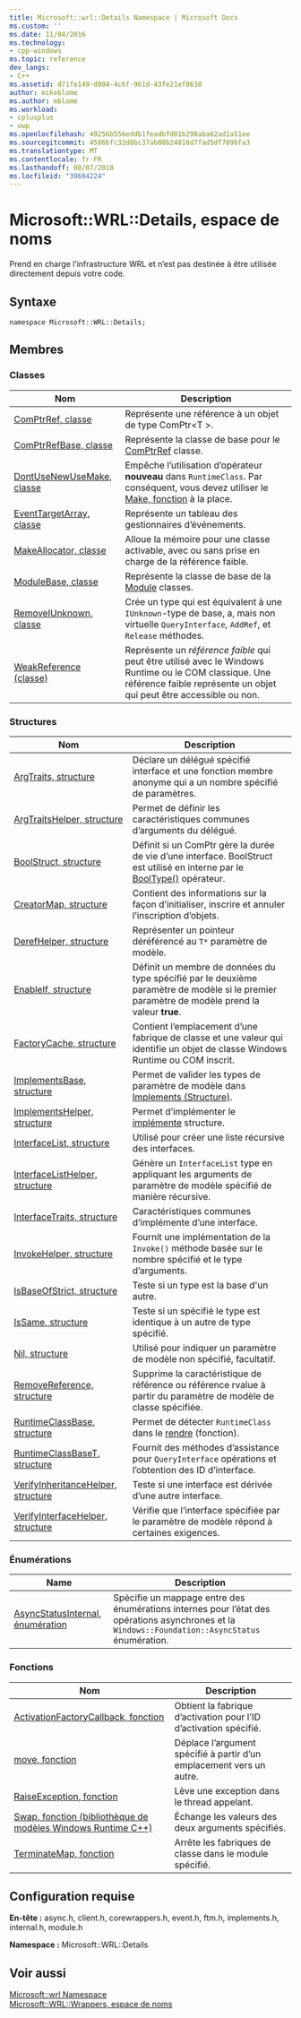```yaml
---
title: Microsoft::wrl::Details Namespace | Microsoft Docs
ms.custom: ''
ms.date: 11/04/2016
ms.technology:
- cpp-windows
ms.topic: reference
dev_langs:
- C++
ms.assetid: d71fe149-d804-4c6f-961d-43fe21ef8630
author: mikeblome
ms.author: mblome
ms.workload:
- cplusplus
- uwp
ms.openlocfilehash: 49256b556eddb1feadbfd01b298aba62ad1a51ee
ms.sourcegitcommit: 4586bfc32d8bc37ab08b24816d7fad5df709bfa3
ms.translationtype: MT
ms.contentlocale: fr-FR
ms.lasthandoff: 08/07/2018
ms.locfileid: "39604224"
---
```

# <a name="microsoftwrldetails-namespace"></a>Microsoft::WRL::Details, espace de noms
Prend en charge l’infrastructure WRL et n’est pas destinée à être utilisée directement depuis votre code.  
  
## <a name="syntax"></a>Syntaxe  
  
```  
namespace Microsoft::WRL::Details;  
```  
  
## <a name="members"></a>Membres  
  
### <a name="classes"></a>Classes  
  
|Nom|Description|  
|----------|-----------------|  
|[ComPtrRef, classe](../windows/comptrref-class.md)|Représente une référence à un objet de type ComPtr\<T >.|  
|[ComPtrRefBase, classe](../windows/comptrrefbase-class.md)|Représente la classe de base pour le [ComPtrRef](../windows/comptrref-class.md) classe.|  
|[DontUseNewUseMake, classe](../windows/dontusenewusemake-class.md)|Empêche l’utilisation d’opérateur **nouveau** dans `RuntimeClass`. Par conséquent, vous devez utiliser le [Make, fonction](../windows/make-function.md) à la place.|  
|[EventTargetArray, classe](../windows/eventtargetarray-class.md)|Représente un tableau des gestionnaires d’événements.|  
|[MakeAllocator, classe](../windows/makeallocator-class.md)|Alloue la mémoire pour une classe activable, avec ou sans prise en charge de la référence faible.|  
|[ModuleBase, classe](../windows/modulebase-class.md)|Représente la classe de base de la [Module](../windows/module-class.md) classes.|  
|[RemoveIUnknown, classe](../windows/removeiunknown-class.md)|Crée un type qui est équivalent à une `IUnknown`-type de base, a, mais non virtuelle `QueryInterface`, `AddRef`, et `Release` méthodes.|  
|[WeakReference (classe)](../windows/weakreference-class1.md)|Représente un *référence faible* qui peut être utilisé avec le Windows Runtime ou le COM classique. Une référence faible représente un objet qui peut être accessible ou non.|  
  
### <a name="structures"></a>Structures  
  
|Nom|Description|  
|----------|-----------------|  
|[ArgTraits, structure](../windows/argtraits-structure.md)|Déclare un délégué spécifié interface et une fonction membre anonyme qui a un nombre spécifié de paramètres.|  
|[ArgTraitsHelper, structure](../windows/argtraitshelper-structure.md)|Permet de définir les caractéristiques communes d’arguments du délégué.|  
|[BoolStruct, structure](../windows/boolstruct-structure.md)|Définit si un ComPtr gère la durée de vie d’une interface. BoolStruct est utilisé en interne par le [BoolType()](../windows/comptr-operator-microsoft-wrl-details-booltype-operator.md) opérateur.|  
|[CreatorMap, structure](../windows/creatormap-structure.md)|Contient des informations sur la façon d’initialiser, inscrire et annuler l’inscription d’objets.|  
|[DerefHelper, structure](../windows/derefhelper-structure.md)|Représenter un pointeur déréférencé au `T*` paramètre de modèle.|  
|[EnableIf, structure](../windows/enableif-structure.md)|Définit un membre de données du type spécifié par le deuxième paramètre de modèle si le premier paramètre de modèle prend la valeur **true**.|  
|[FactoryCache, structure](../windows/factorycache-structure.md)|Contient l’emplacement d’une fabrique de classe et une valeur qui identifie un objet de classe Windows Runtime ou COM inscrit.|  
|[ImplementsBase, structure](../windows/implementsbase-structure.md)|Permet de valider les types de paramètre de modèle dans [Implements (Structure)](../windows/implements-structure.md).|  
|[ImplementsHelper, structure](../windows/implementshelper-structure.md)|Permet d’implémenter le [implémente](../windows/implements-structure.md) structure.|  
|[InterfaceList, structure](../windows/interfacelist-structure.md)|Utilisé pour créer une liste récursive des interfaces.|  
|[InterfaceListHelper, structure](../windows/interfacelisthelper-structure.md)|Génère un `InterfaceList` type en appliquant les arguments de paramètre de modèle spécifié de manière récursive.|  
|[InterfaceTraits, structure](../windows/interfacetraits-structure.md)|Caractéristiques communes d’implémente d’une interface.|  
|[InvokeHelper, structure](../windows/invokehelper-structure.md)|Fournit une implémentation de la `Invoke()` méthode basée sur le nombre spécifié et le type d’arguments.|  
|[IsBaseOfStrict, structure](../windows/isbaseofstrict-structure.md)|Teste si un type est la base d'un autre.|  
|[IsSame, structure](../windows/issame-structure.md)|Teste si un spécifié le type est identique à un autre de type spécifié.|  
|[Nil, structure](../windows/nil-structure.md)|Utilisé pour indiquer un paramètre de modèle non spécifié, facultatif.|  
|[RemoveReference, structure](../windows/removereference-structure.md)|Supprime la caractéristique de référence ou référence rvalue à partir du paramètre de modèle de classe spécifiée.|  
|[RuntimeClassBase, structure](../windows/runtimeclassbase-structure.md)|Permet de détecter `RuntimeClass` dans le [rendre](../windows/make-function.md) (fonction).|  
|[RuntimeClassBaseT, structure](../windows/runtimeclassbaset-structure.md)|Fournit des méthodes d’assistance pour `QueryInterface` opérations et l’obtention des ID d’interface.|  
|[VerifyInheritanceHelper, structure](../windows/verifyinheritancehelper-structure.md)|Teste si une interface est dérivée d’une autre interface.|  
|[VerifyInterfaceHelper, structure](../windows/verifyinterfacehelper-structure.md)|Vérifie que l’interface spécifiée par le paramètre de modèle répond à certaines exigences.|  
  
### <a name="enumerations"></a>Énumérations  
  
|Name|Description|  
|----------|-----------------|  
|[AsyncStatusInternal, énumération](../windows/asyncstatusinternal-enumeration.md)|Spécifie un mappage entre des énumérations internes pour l’état des opérations asynchrones et la `Windows::Foundation::AsyncStatus` énumération.|  
  
### <a name="functions"></a>Fonctions  
  
|Nom|Description|  
|----------|-----------------|  
|[ActivationFactoryCallback, fonction](../windows/activationfactorycallback-function.md)|Obtient la fabrique d’activation pour l’ID d’activation spécifié.|  
|[move, fonction](../windows/move-function.md)|Déplace l’argument spécifié à partir d’un emplacement vers un autre.|  
|[RaiseException, fonction](../windows/raiseexception-function.md)|Lève une exception dans le thread appelant.|  
|[Swap, fonction (bibliothèque de modèles Windows Runtime C++)](../windows/swap-function-windows-runtime-cpp-template-library.md)|Échange les valeurs des deux arguments spécifiés.|  
|[TerminateMap, fonction](../windows/terminatemap-function.md)|Arrête les fabriques de classe dans le module spécifié.|  
  
## <a name="requirements"></a>Configuration requise  
 **En-tête :** async.h, client.h, corewrappers.h, event.h, ftm.h, implements.h, internal.h, module.h  
  
 **Namespace :** Microsoft::WRL::Details  
  
## <a name="see-also"></a>Voir aussi  
 [Microsoft::wrl Namespace](../windows/microsoft-wrl-namespace.md)   
 [Microsoft::WRL::Wrappers, espace de noms](../windows/microsoft-wrl-wrappers-namespace.md)